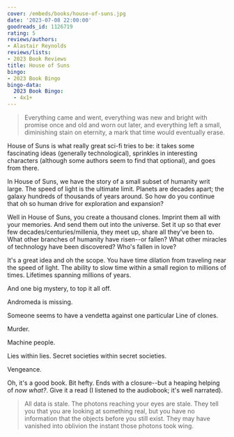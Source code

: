 ```yaml
---
cover: /embeds/books/house-of-suns.jpg
date: '2023-07-08 22:00:00'
goodreads_id: 1126719
rating: 5
reviews/authors:
- Alastair Reynolds
reviews/lists:
- 2023 Book Reviews
title: House of Suns
bingo:
- 2023 Book Bingo
bingo-data:
  2023 Book Bingo:
  - 4x1+
---
```

> Everything came and went, everything was new and bright with promise once and old and worn out later, and everything left a small, diminishing stain on eternity, a mark that time would eventually erase.

House of Suns is what really great sci-fi tries to be: it takes some fascinating ideas (generally technological), sprinkles in interesting characters (although some authors seem to find that optional), and goes from there. 

<!--more-->

In House of Suns, we have the story of a small subset of humanity writ large. The speed of light is the ultimate limit. Planets are decades apart; the galaxy hundreds of thousands of years around. So how do you continue that oh so human drive for exploration and expansion?

Well in House of Suns, you create a thousand clones. Imprint them all with your memories. And send them out into the universe. Set it up so that ever few decades/centuries/millenia, they meet up, share all they've been to. What other branches of humanity have risen--or fallen? What other miracles of technology have been discovered? Who's fallen in love? 

It's a great idea and oh the scope. You have time dilation from traveling near the speed of light. The ability to slow time within a small region to millions of times. Lifetimes spanning millions of years. 

And one big mystery, to top it all off. 

Andromeda is missing. 

Someone seems to have a vendetta against one particular Line of clones. 

Murder. 

Machine people. 

Lies within lies. Secret societies within secret societies. 

Vengeance. 

Oh, it's a good book. Bit hefty. Ends with a closure--but a heaping helping of *now what?*. Give it a read (I listened to the audiobook; it's well narrated). 

> All data is stale. The photons reaching your eyes are stale. They tell you that you are looking at something real, but you have no information that the objects before you still exist. They may have vanished into oblivion the instant those photons took wing.
